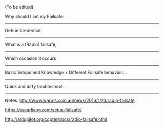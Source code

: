 (To be edited)

Why should I set my Failsafe:
___
Define Credential: 
___
What is a (Radio) failsafe, 
___
Which occasion it occurs
___
Basic Setups and Knowledge + Different Failsafe behavior:...
___
Quick and dirty troubleshoot:
___


Notes:
http://www.warms.com.au/news/2016/1/20/radio-failsafe

https://oscarliang.com/setup-failsafe/

http://ardupilot.org/copter/docs/radio-failsafe.html